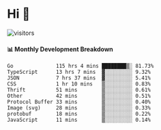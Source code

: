 # Hi 👋
 
![visitors](https://visitor-badge.glitch.me/badge?page_id=sorcererxw.sorcererx)

#### 📊 Monthly Development Breakdown

<!--START_SECTION:waka-->
```text
Go              115 hrs 4 mins ████████▒░ 81.73%
TypeScript      13 hrs 7 mins  ▓░░░░░░░░░ 9.32%
JSON            7 hrs 37 mins  ▓░░░░░░░░░ 5.41%
CSS             1 hr 10 mins   ▒░░░░░░░░░ 0.83%
Thrift          51 mins        ▒░░░░░░░░░ 0.61%
Other           42 mins        ▒░░░░░░░░░ 0.51%
Protocol Buffer 33 mins        ▒░░░░░░░░░ 0.40%
Image (svg)     28 mins        ▒░░░░░░░░░ 0.33%
protobuf        18 mins        ▒░░░░░░░░░ 0.22%
JavaScript      11 mins        ▒░░░░░░░░░ 0.14%
```
<!--END_SECTION:waka-->
